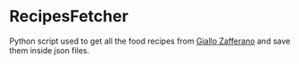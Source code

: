 # RecipesFetcher

Python script used to get all the food recipes from [Giallo Zafferano](https://www.giallozafferano.it/)
and save them inside json files.
